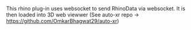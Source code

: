 This rhino plug-in uses websocket to send RhinoData via websocket. It is then loaded into 3D web viewwer (See auto-xr repo -> https://github.com/OmkarBhagwat29/auto-xr)
